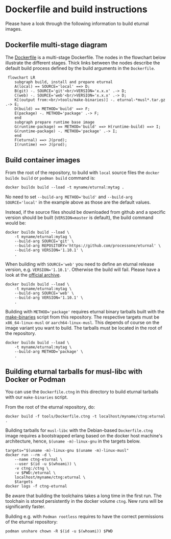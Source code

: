 # Dockerfile and build instructions

Please have a look through the following information to build eturnal images.

## Dockerfile multi-stage diagram

The [Dockerfile](../Dockerfile) is a multi-stage Dockerfile. The nodes in the
flowchart below illustrate the different stages. Thick links between the nodes
describe the default build process defined by the build arguments in the
`Dockerfile`.

```mermaid
 flowchart LR
    subgraph build, install and prepare eturnal
    A(local) == SOURCE='local' ==> D;
    B(git) -. SOURCE='git'<br/>VERSION='x.x.x' .-> D;
    C(web) -. SOURCE='web'<br/>VERSION='x.x.x' .-> D;
    K[(output from:<br/>tools/make-binaries)] -. eturnal-*musl*.tar.gz .-> E;
    D(build) == METHOD='build' ==> F;
    E(package) -. METHOD='package' .-> F;
    end
    subgraph prepare runtime base image
    G(runtime-package) == METHOD='build' ==> H(runtime-build) ==> I;
    G(runtime-package) -. METHOD='package' .-> I;
    end
    F(eturnal) ==> J(prod);
    I(runtime) ==> J(prod);
```

## Build container images

From the root of the repository, to build with `local` source files the
`docker buildx build` or `podman build` command is:

    docker buildx build --load -t myname/eturnal:mytag .

No need to set `--build-arg METHOD='build'` and `--build-arg SOURCE='local'` in
the example above as those are the default values.

Instead, if the source files should be downloaded from github and a specific
version should be built (`VERSION=master` is default), the build command would
be:

```shell
docker buildx build --load \
    -t myname/eturnal:mytag \
    --build-arg SOURCE='git' \
    --build-arg REPOSITORY='https://github.com/processone/eturnal' \
    --build-arg VERSION='1.10.1' \
    .
```

When building with `SOURCE='web'` you need to define an eturnal release version,
e.g. `VERSION='1.10.1'`. Otherwise the build will fail. Please have a look at
the [official archive](https://eturnal.net/download/).

```shell
docker buildx build --load \
    -t myname/eturnal:mytag \
    --build-arg SOURCE='web' \
    --build-arg VERSION='1.10.1' \
    .
```

Building with `METHOD='package'` requires eturnal binary tarballs built with the
[make-binaries](../tools/make-binaries) script from this repository. The
respective targets must be `x86_64-linux-musl` or `aarch64-linux-musl`. This
depends of course on the image variant you want to build. The tarballs must be
located in the root of the repository.

```shell
docker buildx build --load \
    -t myname/eturnal:mytag \
    --build-arg METHOD='package' \
    .
```

## Building eturnal tarballs for musl-libc with Docker or Podman

You can use the `Dockerfile.ctng` in this directory to build eturnal tarballs
with our `make-binaries` script.

From the root of the eturnal repository, do:

    docker build -f tools/Dockerfile.ctng -t localhost/myname/ctng:eturnal .

Building tarballs for `musl-libc` with the Debian-based `Dockerfile.ctng` image
requires a bootstrapped erlang based on the docker host machine's architecture,
hence, `$(uname -m)-linux-gnu` in the targets below.

```shell
targets="$(uname -m)-linux-gnu $(uname -m)-linux-musl"
docker run --rm -d \
    --name ctng-eturnal \
    --user $(id -u $(whoami)) \
    -v ctng:/ctng \
    -v $PWD:/eturnal \
    localhost/myname/ctng:eturnal \
    $targets
docker logs -f ctng-eturnal
```

Be aware that building the toolchains takes a long time in the first run. The
toolchain is stored persistently in the docker volume `ctng`. New runs will be
significantly faster.

Building e.g. with `Podman rootless` requires to have the correct permissions of
the eturnal repository:

    podman unshare chown -R $(id -u $(whoami)) $PWD
